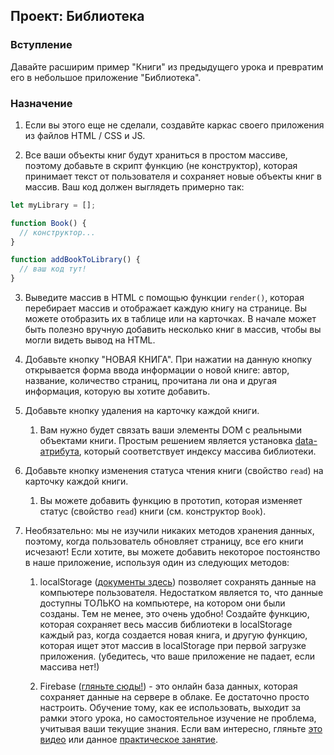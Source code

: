 ## Проект: Библиотека

### Вступление

Давайте расширим пример "Книги" из предыдущего урока и превратим его в небольшое приложение "Библиотека".

### Назначение

1. Если вы этого еще не сделали, создавйте каркас своего приложения из файлов HTML / CSS и JS.

2. Все ваши объекты книг будут храниться в простом массиве, поэтому добавьте в скрипт функцию (не конструктор), которая принимает текст от пользователя и сохраняет новые объекты книг в массив. Ваш код должен выглядеть примерно так:

```javascript
let myLibrary = [];

function Book() {
  // конструктор...
}

function addBookToLibrary() {
  // ваш код тут!
}
```

3. Выведите массив в HTML с помощью функции `render()`, которая перебирает массив и отображает каждую книгу на странице. Вы можете отобразить их в таблице или на карточках. В начале может быть полезно вручную добавить несколько книг в массив, чтобы вы могли видеть вывод на HTML.

4. Добавьте кнопку "НОВАЯ КНИГА". При нажатии на данную кнопку открывается форма ввода информации о новой книге: автор, название, количество страниц, прочитана ли она и другая информация, которую вы хотите добавить.

5. Добавьте кнопку удаления на карточку каждой книги.

   1. Вам нужно будет связать ваши элементы DOM с реальными объектами книги. Простым решением является установка [data-атрибута](https://developer.mozilla.org/ru/docs/Web/Guide/HTML/Using_data_attributes), который соответствует индексу массива библиотеки.

6. Добавьте кнопку изменения статуса чтения книги (свойство `read`) на карточку каждой книги.

   1. Вы можете добавить функцию в прототип, которая изменяет статус (свойство `read`) книги (см. конструктор `Book`).

7. Необязательно: мы не изучили никаких методов хранения данных, поэтому, когда пользователь обновляет страницу, все его книги исчезают! Если хотите, вы можете добавить некоторое постоянство в наше приложение, используя один из следующих методов:

   1. localStorage ([документы здесь](https://developer.mozilla.org/ru/docs/Web/API/Web_Storage_API/Using_the_Web_Storage_API)) позволяет сохранять данные на компьютере пользователя. Недостатком является то, что данные доступны ТОЛЬКО на компьютере, на котором они были созданы. Тем не менее, это очень удобно! Создайте функцию, которая сохраняет весь массив библиотеки в localStorage каждый раз, когда создается новая книга, и другую функцию, которая ищет этот массив в localStorage при первой загрузке приложения. (убедитесь, что ваше приложение не падает, если массива нет!)

   2. Firebase ([гляньте сюды!](Https://firebase.google.com/docs/?authuser=0)) - это онлайн база данных, которая сохраняет данные на сервере в облаке. Ее достаточно просто настроить. Обучение тому, как ее использовать, выходит за рамки этого урока, но самостоятельное изучение не проблема, учитывая ваши текущие знания. Если вам интересно, гляньте [это видео](https://www.youtube.com/watch?v=noB98K6A0TY) или данное [практическое занятие](https://codelabs.developers.google.com/codelabs/firebase-web-ru/index.html?index=..%2F..lang-ru#0).
